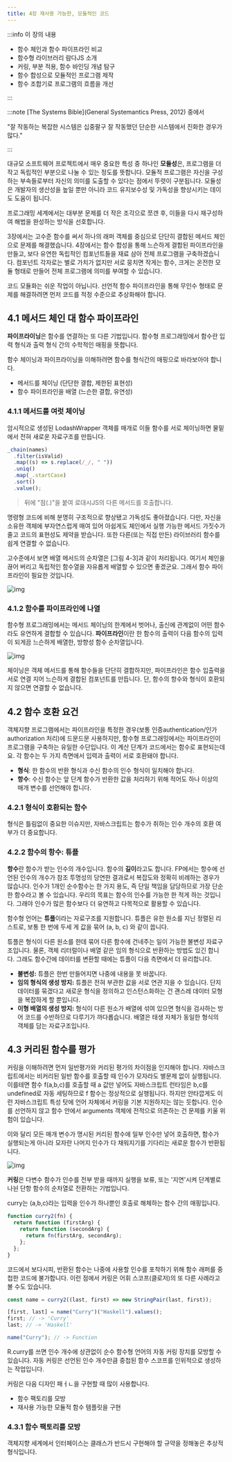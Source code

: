 ```yaml
---
title: 4장 재사용 가능한, 모듈적인 코드
---
```


:::info 이 장의 내용

- 함수 체인과 함수 파이프라인 비교
- 함수형 라이브러리 람다JS 소개
- 커링, 부분 적용, 함수 바인딩 개념 탐구
- 함수 합성으로 모듈적인 프로그램 제작
- 함수 조합기로 프로그램의 흐름을 개선

:::

:::note [The Systems Bible](General Systemantics Press, 2012) 중에서

<div style={{ textAlign: 'center' }}>"잘 작동하는 복잡한 시스템은 십중팔구 잘 작동했던 단순한 시스템에서 진화한 경우가 많다."</div>

:::

대규모 소프트웨어 프로젝트에서 매우 중요한 특성 중 하나인 **모듈성**은, 프로그램을 더 작고 독립적인 부분으로 나눌 수 있는 정도를 뜻합니다. 모듈적 프로그램은 자신을 구성하는 부속들로부터 자신의 의미를 도출할 수 있다는 점에서 뚜렷이 구분됩니다. 모듈성은 개발자의 생산성을 높일 뿐만 아니라 코드 유지보수성 및 가독성을 향상시키는 데이도 도움이 됩니다.

프로그래밍 세계에서는 대부분 문제를 더 작은 조각으로 쪼갠 후, 이들을 다시 재구성하여 해법을 완성하는 방식을 선호합니다.

3장에서는 고수준 함수를 써서 하나의 래퍼 객체를 중심으로 단단히 결합된 메서드 체인으로 문제를 해결했습니다. 4장에서는 함수 합성을 통해 느슨하게 결합된 파이프라인을 만들고, 보다 유연한 독립적인 컴포넌트들을 재료 삼아 전체 프로그램을 구축하겠습니다. 컴포넌트 각자로는 별로 가치가 없지만 서로 뭉치면 작게는 함수, 크게는 온전한 모듈 형태로 만들어 전체 프로그램에 의미를 부여할 수 있습니다.

코드 모듈화는 쉬운 작업이 아닙니다. 선언적 함수 파이프라인을 통해 무인수 형태로 문제를 해결하려면 먼저 코드를 적정 수준으로 추상화해야 합니다.

## 4.1 메서드 체인 대 함수 파이프라인

**파이프라이닝**은 함수를 연결하는 또 다른 기법입니다. 함수형 프로그래밍에서 함수란 입력 형식과 출력 형식 간의 수학적인 매핑을 뜻합니다.

함수 체이닝과 파이프라이닝을 이해하려면 함수를 형식간의 매핑으로 바라보아야 합니다.

- 메서드를 체이닝 (단단한 결합, 제한된 표현성)
- 함수 파이프라인을 배열 (느슨한 결합, 유연성)

### 4.1.1 메서드를 여럿 체이닝

암시적으로 생성된 LodashWrapper 객체를 매개로 이들 함수를 서로 체이닝하면 물밑에서 전혀 새로운 자료구조를 만듭니다.

```js
_chain(names)
  .filter(isValid)
  .map((s) => s.replace(/_/, " "))
  .uniq()
  .map(_.startCase)
  .sort()
  .value();
```

> 뒤에 "점(.)"을 붙여 로대시JS의 다른 메서드를 호출합니다.

명령형 코드에 비해 분명히 구조적으로 향상됐고 가독성도 좋아졌습니다. 다만, 자신을 소유한 객체에 부자연스럽게 매여 있어 아쉽게도 체인에서 실행 가능한 메서드 가짓수가 줄고 코드의 표현성도 제약을 받습니다. 또한 다른(또는 직접 만든) 라이브러리 함수를 쉽게 연결할 수 없습니다.

고수준에서 보면 배열 메서드의 순차열은 [그림 4-3]과 같이 처리됩니다. 여기서 체인을 끊어 버리고 독립적인 함수열을 자유롭게 배열할 수 있으면 좋겠군요. 그래서 함수 파이프라인이 필요한 것입니다.

![img](./images/4.3.jpeg)

### 4.1.2 함수를 파이프라인에 나열

함수형 프로그래밍에서는 메서드 체이닝의 한계에서 벗어나, 출신에 관계없이 어떤 함수라도 유연하게 결합할 수 있습니다. **파이프라인**이란 한 함수의 출력이 다음 함수의 입력이 되게끔 느슨하게 배열한, 방향성 함수 순차열입니다.

![img](./images/4.4.jpeg)

체이닝은 객체 메서드를 통해 함수들을 단단히 결합하지만, 파이프라인은 함수 입출력을 서로 연결 지어 느슨하게 결합된 컴포넌트를 만듭니다. 단, 함수의 항수와 형식이 호환되지 않으면 연결할 수 없습니다.

## 4.2 함수 호환 요건

객체지향 프로그램에서는 파이프라인을 특정한 경우(보통 인증authentication/인가authorization 처리)에 드문드문 사용하지만, 함수형 프로그래밍에서는 파이프라인이 프로그램을 구축하는 유일한 수단입니다. 이 계산 단계가 코드에서는 함수로 표현되는데요. 각 함수는 두 가지 측면에서 입력과 출력이 서로 호환돼야 합니다.

- **형식**: 한 함수의 반환 형식과 수신 함수의 인수 형식이 일치해야 합니다.
- **항수**: 수신 함수는 앞 단계 함수가 반환한 값을 처리하기 위해 적어도 하나 이상의 매개 변수를 선언해야 합니다.

### 4.2.1 형식이 호환되는 함수

형식은 틀림없이 중요한 이슈지만, 자바스크립트는 함수가 취하는 인수 개수의 호환 여부가 더 중요합니다.

### 4.2.2 함수의 항수: 튜플

**항수**란 함수가 받는 인수의 개수입니다. 함수의 **길이**라고도 합니다. FP에서는 항수에 선언된 인수의 개수가 참조 투명성의 당연한 결과로서 복잡도와 정확히 비례하는 경우가 많습니다. 인수가 1개인 순수함수는 한 가지 용도, 즉 단일 책임을 담당하므로 가장 단순한 함수라고 볼 수 있습니다. 우리의 목표는 함수의 인수를 가능한 한 적게 하는 것입니다. 그래야 인수가 많은 함수보다 더 유연하고 다목적으로 활용할 수 있습니다.

함수형 언어는 **튜플**이라는 자료구조를 지원합니다. 튜플은 유한 원소를 지닌 정렬된 리스트로, 보통 한 번에 두세 게 값을 묶어 (a, b, c) 와 같이 씁니다.

튜플은 형식이 다른 원소를 한데 묶어 다른 함수에 건네주는 일이 가능한 불변성 자료구조입니다. 물론, 객체 리터럴이나 배열 같은 임의 형식으로 반환하는 방법도 있긴 합니다. 그래도 함수간에 데이터를 변환할 때에는 튜플이 다음 측면에서 더 유리합니다.

- **불변성:** 튜플은 한번 만들어지면 나중에 내용을 못 바꿉니다.
- **임의 형식의 생성 방지:** 튜플은 전혀 부관한 값을 서로 연관 지을 수 있습니다. 단지 데이터를 묶겠다고 새로운 형식을 정의하고 인스턴스화하는 건 괜스레 데이터 모형을 복잡하게 할 뿐입니다.
- **이형 배열의 생성 방지:** 형식이 다른 원소가 배열에 섞여 있으면 형식을 검사하는 방어 코드를 수반하므로 다루기가 까다롭습니다. 배열은 태생 자체가 동일한 형식의 객체를 담는 자료구조입니다.

## 4.3 커리된 함수를 평가

커링을 이해하려면 먼저 일반평가와 커리된 평가의 차이점을 인지해야 합니다. 자바스크립트에서는 비커리된 일반 함수를 호출할 때 인수가 모자라도 별문제 없이 실행됩니다. 이를테면 함수 f(a,b,c)를 호출할 때 a 값만 넣어도 자바스크립트 런타임은 b,c를 undefined로 자동 세팅하므로 f 함수는 정상적으로 실행됩니다. 하지만 안타깝게도 이런 자바스크립트 특성 탓에 언어 자체에서 커링을 기본 지원하지는 않는 듯합니다. 인수를 선언하지 않고 함수 안에서 arguments 객체에 전적으로 의존하는 건 문제를 키울 위험이 있습니다.

이와 달리 모든 매개 변수가 명시된 커리된 함수에 일부 인수만 넣어 호출하면, 함수가 실행되는게 아니라 모자란 나머지 인수가 다 채워지기를 기다리는 새로운 함수가 반환됩니다.

![img](./images/4.6.jpeg)

**커링**은 다변수 함수가 인수를 전부 받을 때까지 실행을 보류, 또는 '지연'시켜 단계별로 나뉜 단항 함수의 순차열로 전환하는 기법입니다.

curry는 (a,b,c)라는 입력을 인수가 하나뿐인 호출로 해체하는 함수 간의 매핑입니다.

```js title="코드 4-5 두 인수를 수동으로 커리
function curry2(fn) {
  return function (firstArg) {
    return function (secondArg) {
      return fn(firstArg, secondArg);
    };
  };
}
```

코드에서 보다시피, 반환된 함수는 나중에 사용할 인수를 포착하기 위해 함수 래퍼를 중첩한 코드에 불가합니다. 이런 점에서 커링은 어휘 스코프(클로저)의 또 다른 사례라고 볼 수도 있습니다.

```js
const name = curry2((last, first) => new StringPair(last, first));

[first, last] = name("Curry")("Haskell").values();
first; // -> 'Curry'
last; // -> 'Haskell'

name("Curry"); // -> Function
```

R.curry를 쓰면 인수 개수에 상관없이 순수 함수형 언어의 자동 커링 장치를 모방할 수 있습니다. 자동 커링은 선언된 인수 개수만큼 중첩된 함수 스코프를 인위적으로 생성하는 작업입니다.

커링은 다음 디자인 패ㅓㄴ을 구현할 때 많이 사용합니다.

- 함수 팩토리를 모방
- 재사용 가능한 모듈적 함수 템플릿을 구현

### 4.3.1 함수 팩토리를 모방

객체지향 세계에서 인터페이스는 클래스가 반드시 구현해야 할 규약을 정해놓은 추상적 형식입니다.
